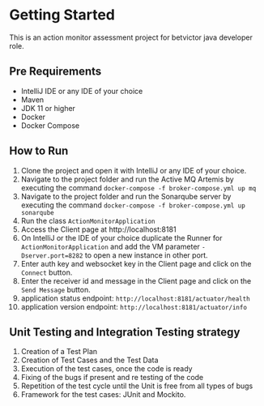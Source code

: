 # Getting Started

This is an action monitor assessment project for betvictor java developer role.

## Pre Requirements
- IntelliJ IDE or any IDE of your choice
- Maven
- JDK 11 or higher
- Docker
- Docker Compose

## How to Run

1. Clone the project and open it with IntelliJ or any IDE of your choice.
2. Navigate to the project folder and run the Active MQ Artemis by executing the command `docker-compose -f broker-compose.yml up mq`
3. Navigate to the project folder and run the Sonarqube server by executing the command  `docker-compose -f broker-compose.yml up sonarqube`
4. Run the class `ActionMonitorApplication`
5. Access the Client page at http://localhost:8181
6. On IntelliJ or the IDE of your choice duplicate the Runner for `ActionMonitorApplication` and add the VM parameter `-Dserver.port=8282` to open a new instance in other port.
7. Enter auth key and websocket key in the Client page and click on the `Connect` button.
8. Enter the receiver id and message in the Client page and click on the `Send Message` button.
9. application status endpoint: `http://localhost:8181/actuator/health`
10. application version endpoint: `http://localhost:8181/actuator/info`
## Unit Testing and Integration Testing strategy
1. Creation of a Test Plan
2. Creation of Test Cases and the Test Data
3. Execution of the test cases, once the code is ready
4. Fixing of the bugs if present and re testing of the code
5. Repetition of the test cycle until the Unit is free from all types of bugs
6. Framework for the test cases: JUnit and Mockito.



